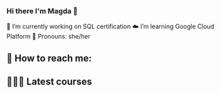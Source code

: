 ### Hi there I'm Magda 👋


🔭 I’m currently working on SQL certification 
:cloud: I’m learning Google Cloud Platform
:princess: Pronouns: she/her
## :love_letter: How to reach me: 
[Email]: magdalenaclapa.contact@gmail.com
[LinkedIn]: (https://www.linkedin.com/in/magdalenaclapa/)
## 👩🏼‍🎓 Latest courses



